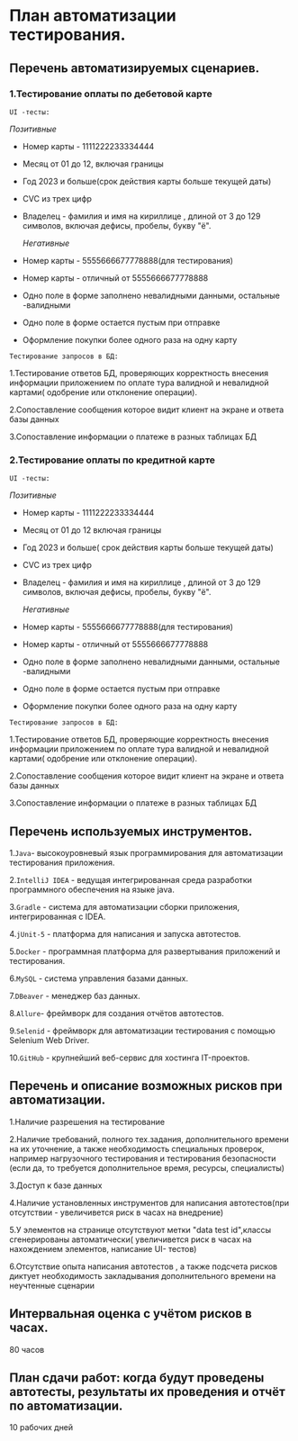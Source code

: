 # План автоматизации тестирования.

## Перечень автоматизируемых сценариев.

### 1.Тестирование оплаты по дебетовой карте

`UI -тесты:`

  *Позитивные*
  
- Номер карты - 1111222233334444
- Месяц от 01 до 12, включая границы
- Год 2023 и больше(срок действия карты больше текущей даты)
- CVC из трех цифр
- Владелец - фамилия и имя на кириллице , длиной от 3 до 129 символов, включая дефисы, пробелы, букву "ё".

  *Негативные*
  
- Номер карты - 5555666677778888(для тестирования)
- Номер карты - отличный от 5555666677778888
- Одно поле в форме заполнено невалидными данными, остальные -валидными
- Одно поле в форме остается пустым при отправке
- Оформление покупки более одного раза на одну карту

 `Тестирование запросов в БД:`
 
1.Тестирование ответов БД, проверяющих корректность внесения информации приложением по оплате тура валидной и невалидной картами( одобрение или отклонение операции).

2.Сопоставление сообщения которое видит клиент на экране и ответа базы данных

3.Сопоставление информации о платеже в разных таблицах БД


### 2.Тестирование оплаты по кредитной карте

`UI -тесты:`

   *Позитивные*
   
- Номер карты - 1111222233334444
- Месяц от 01 до 12 включая границы
- Год 2023 и больше( срок действия карты больше текущей даты)
- CVC из трех цифр
- Владелец - фамилия и имя на кириллице , длиной от 3 до 129 символов, включая дефисы, пробелы, букву "ё".

  *Негативные*
  
- Номер карты - 5555666677778888(для тестирования)
- Номер карты - отличный от 5555666677778888
- Одно поле в форме заполнено невалидными данными, остальные -валидными
- Одно поле в форме остается пустым при отправке
- Оформление покупки более одного раза на одну карту


`Тестирование запросов в БД:`

1.Тестирование ответов БД, проверяющие корректность внесения информации приложением по оплате тура валидной и невалидной картами( одобрение или отклонение операции).

2.Сопоставление сообщения которое видит клиент на экране и ответа базы данных

3.Сопоставление информации о платеже в разных таблицах БД



## Перечень используемых инструментов.

1.`Java`- высокоуровневый язык программирования для автоматизации тестирования приложения.

2.`IntelliJ IDEA` - ведущая интегрированная среда разработки программного обеспечения на языке java.

3.`Gradle` - система для автоматизации сборки приложения, интегрированная с IDEA.

4.`jUnit-5` - платформа для написания и запуска автотестов.

5.`Docker` - программная платформа для развертывания приложений и тестирования.

6.`MySQL` - система управления базами данных.

7.`DBeaver` - менеджер баз данных.

8.`Allure`- фреймворк для создания отчётов автотестов.

9.`Selenid` - фреймворк для автоматизации тестирования с помощью Selenium Web Driver.

10.`GitHub` - крупнейший веб-сервис для хостинга IT-проектов.



## Перечень и описание возможных рисков при автоматизации.

1.Наличие разрешения на тестирование

2.Наличие требований, полного тех.задания, дополнительного времени на их уточнение, а также необходимость специальных проверок, например нагрузочного
тестирования и тестирования безопасности (если да, то требуется дополнительное время, ресурсы, специалисты)

3.Доступ к базе данных

4.Наличие установленных инструментов для написания автотестов(при отсутствии - увеличивется риск в часах на внедрение)

5.У элементов на странице отсутствуют метки "data test id",классы сгенерированы автоматически( увеличивется риск в часах на нахождением элементов, написание UI- тестов)

6.Отсутствие опыта написания автотестов , а также подсчета рисков диктует необходимость закладывания дополнительного времени на неучтенные сценарии 


## Интервальная оценка с учётом рисков в часах.

80 часов


## План сдачи работ: когда будут проведены автотесты, результаты их проведения и отчёт по автоматизации.

10 рабочих дней

